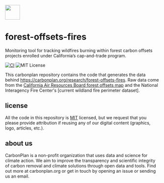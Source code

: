 <img
  src='https://carbonplan-assets.s3.amazonaws.com/monogram/dark-small.png'
  height='48'
/>

# forest-offsets-fires

Monitoring tool for tracking wildfires burning within forest carbon offsets projects enrolled under California’s cap-and-trade program.

[![CI](https://github.com/carbonplan/python-project-template/actions/workflows/main.yaml/badge.svg)](https://github.com/carbonplan/python-project-template/actions/workflows/main.yaml)
![MIT License][]

[mit license]: https://badgen.net/badge/license/MIT/blue

This carbonplan repository contains the code that generates the data behind https://carbonplan.org/research/forest-offsets-fires.
Raw data come from the [California Air Resources Board forest offsets map](https://webmaps.arb.ca.gov/ARBOCIssuanceMap/) and the National Interagency Fire Center's [current wildland fire perimeter dataset].

## license

All the code in this repository is [MIT](https://choosealicense.com/licenses/mit/) licensed, but we request that you please provide attribution if reusing any of our digital content (graphics, logo, articles, etc.).

## about us

CarbonPlan is a non-profit organization that uses data and science for climate action.
We aim to improve the transparency and scientific integrity of carbon removal and climate solutions through open data and tools.
Find out more at carbonplan.org or get in touch by opening an issue or sending us an email.
